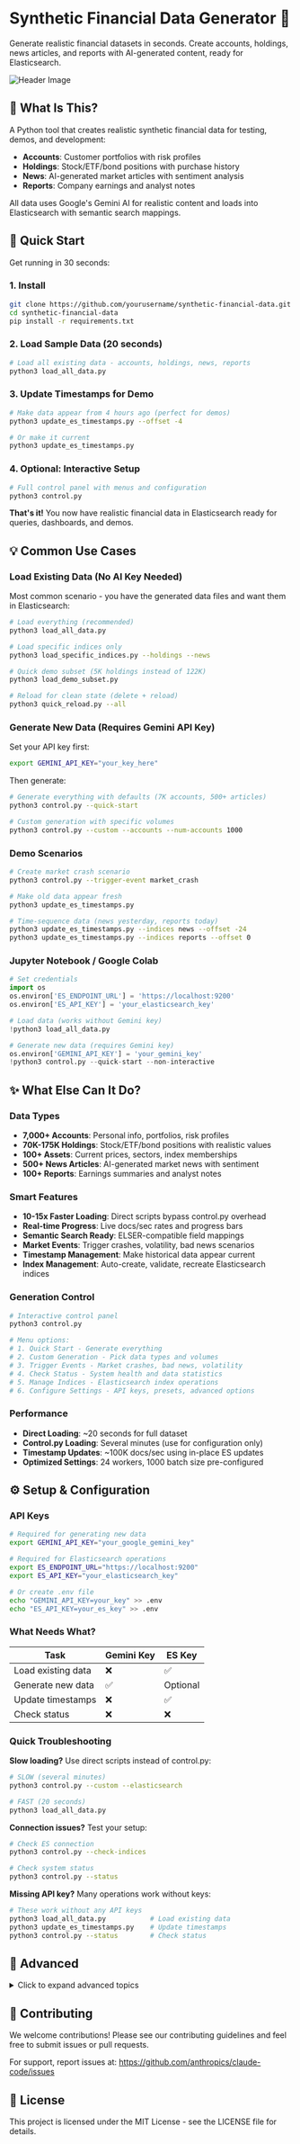 # Synthetic Financial Data Generator 🏦

Generate realistic financial datasets in seconds. Create accounts, holdings, news articles, and reports with AI-generated content, ready for Elasticsearch.

![Header Image](synthetic-financial-data-header.png "Synthetic Financial Data Generator")

## 🎯 What Is This?

A Python tool that creates realistic synthetic financial data for testing, demos, and development:
- **Accounts**: Customer portfolios with risk profiles  
- **Holdings**: Stock/ETF/bond positions with purchase history
- **News**: AI-generated market articles with sentiment analysis
- **Reports**: Company earnings and analyst notes

All data uses Google's Gemini AI for realistic content and loads into Elasticsearch with semantic search mappings.

## 🚀 Quick Start

Get running in 30 seconds:

### 1. Install
```bash
git clone https://github.com/yourusername/synthetic-financial-data.git
cd synthetic-financial-data
pip install -r requirements.txt
```

### 2. Load Sample Data (20 seconds)
```bash
# Load all existing data - accounts, holdings, news, reports
python3 load_all_data.py
```

### 3. Update Timestamps for Demo
```bash
# Make data appear from 4 hours ago (perfect for demos)
python3 update_es_timestamps.py --offset -4

# Or make it current
python3 update_es_timestamps.py
```

### 4. Optional: Interactive Setup
```bash
# Full control panel with menus and configuration
python3 control.py
```

**That's it!** You now have realistic financial data in Elasticsearch ready for queries, dashboards, and demos.

## 💡 Common Use Cases

### Load Existing Data (No AI Key Needed)
Most common scenario - you have the generated data files and want them in Elasticsearch:

```bash
# Load everything (recommended)
python3 load_all_data.py

# Load specific indices only  
python3 load_specific_indices.py --holdings --news

# Quick demo subset (5K holdings instead of 122K)
python3 load_demo_subset.py

# Reload for clean state (delete + reload)  
python3 quick_reload.py --all
```

### Generate New Data (Requires Gemini API Key)
Set your API key first:
```bash
export GEMINI_API_KEY="your_key_here"
```

Then generate:
```bash
# Generate everything with defaults (7K accounts, 500+ articles)
python3 control.py --quick-start

# Custom generation with specific volumes
python3 control.py --custom --accounts --num-accounts 1000
```

### Demo Scenarios
```bash
# Create market crash scenario
python3 control.py --trigger-event market_crash

# Make old data appear fresh
python3 update_es_timestamps.py

# Time-sequence data (news yesterday, reports today)
python3 update_es_timestamps.py --indices news --offset -24
python3 update_es_timestamps.py --indices reports --offset 0
```

### Jupyter Notebook / Google Colab
```python
# Set credentials
import os
os.environ['ES_ENDPOINT_URL'] = 'https://localhost:9200'  
os.environ['ES_API_KEY'] = 'your_elasticsearch_key'

# Load data (works without Gemini key)
!python3 load_all_data.py

# Generate new data (requires Gemini key)
os.environ['GEMINI_API_KEY'] = 'your_gemini_key'
!python3 control.py --quick-start --non-interactive
```

## ✨ What Else Can It Do?

### Data Types
- **7,000+ Accounts**: Personal info, portfolios, risk profiles
- **70K-175K Holdings**: Stock/ETF/bond positions with realistic values
- **100+ Assets**: Current prices, sectors, index memberships  
- **500+ News Articles**: AI-generated market news with sentiment
- **100+ Reports**: Earnings summaries and analyst notes

### Smart Features
- **10-15x Faster Loading**: Direct scripts bypass control.py overhead
- **Real-time Progress**: Live docs/sec rates and progress bars  
- **Semantic Search Ready**: ELSER-compatible field mappings
- **Market Events**: Trigger crashes, volatility, bad news scenarios
- **Timestamp Management**: Make historical data appear current
- **Index Management**: Auto-create, validate, recreate Elasticsearch indices

### Generation Control
```bash
# Interactive control panel
python3 control.py

# Menu options:
# 1. Quick Start - Generate everything 
# 2. Custom Generation - Pick data types and volumes
# 3. Trigger Events - Market crashes, bad news, volatility
# 4. Check Status - System health and data statistics  
# 5. Manage Indices - Elasticsearch index operations
# 6. Configure Settings - API keys, presets, advanced options
```

### Performance
- **Direct Loading**: ~20 seconds for full dataset
- **Control.py Loading**: Several minutes (use for configuration only)
- **Timestamp Updates**: ~100K docs/sec using in-place ES updates
- **Optimized Settings**: 24 workers, 1000 batch size pre-configured

## ⚙️ Setup & Configuration

### API Keys
```bash
# Required for generating new data
export GEMINI_API_KEY="your_google_gemini_key"

# Required for Elasticsearch operations  
export ES_ENDPOINT_URL="https://localhost:9200"
export ES_API_KEY="your_elasticsearch_key" 

# Or create .env file
echo "GEMINI_API_KEY=your_key" >> .env
echo "ES_API_KEY=your_es_key" >> .env
```

### What Needs What?
| Task | Gemini Key | ES Key | 
|------|------------|---------|
| Load existing data | ❌ | ✅ |
| Generate new data | ✅ | Optional |
| Update timestamps | ❌ | ✅ |
| Check status | ❌ | ❌ |

### Quick Troubleshooting

**Slow loading?** Use direct scripts instead of control.py:
```bash
# SLOW (several minutes)
python3 control.py --custom --elasticsearch

# FAST (20 seconds)  
python3 load_all_data.py
```

**Connection issues?** Test your setup:
```bash
# Check ES connection
python3 control.py --check-indices

# Check system status
python3 control.py --status
```

**Missing API key?** Many operations work without keys:
```bash
# These work without any API keys
python3 load_all_data.py           # Load existing data
python3 update_es_timestamps.py    # Update timestamps  
python3 control.py --status        # Check status
```

## 🔧 Advanced

<details>
<summary>Click to expand advanced topics</summary>

### Architecture
```
synthetic-financial-data/
├── control.py                 # Interactive control script
├── load_all_data.py          # Fast data loader (recommended)
├── update_es_timestamps.py   # Fast timestamp updater
├── requirements.txt          # Dependencies
├── scripts/                  # Core generation scripts
├── lib/                      # Control panel libraries
├── elasticsearch/            # Index mappings
├── prompts/                  # AI prompt templates
└── generated_data/           # Output files (JSONL)
```

### Performance Optimization
- **TaskExecutor Overhead**: control.py has 10-15x subprocess overhead in Colab/Jupyter
- **Optimal Settings**: 24 workers, 1000 batch size for maximum throughput
- **Direct Scripts**: Always faster than control.py for data operations
- **Bottleneck**: TaskExecutor subprocess management, not Elasticsearch speed

### API Reference
```python
from scripts.common_utils import create_elasticsearch_client, ingest_data_to_es
from lib.index_manager import IndexManager

# Direct data loading
es_client = create_elasticsearch_client()  
ingest_data_to_es(es_client, 'file.jsonl', 'index_name', 'id_field')

# Index management
manager = IndexManager(es_client)
manager.get_index_status('financial_accounts')
```

### Custom Symbol Configuration
Edit `scripts/symbols_config.py`:
```python
STOCK_SYMBOLS_AND_INFO = {
    'AAPL': {'name': 'Apple Inc.', 'sector': 'Technology'},
    'MSFT': {'name': 'Microsoft Corp.', 'sector': 'Technology'},
    # Add your symbols here
}
```

### Elasticsearch Index Mappings
All indices auto-created with proper mappings from `elasticsearch/index_mappings.json`:
- **Semantic search fields** for titles and content
- **Lookup mode** for optimized storage
- **Proper field types** (keyword, text, date, float)

### 📄 Sample Documents

Examples of what each document looks like in the five indices:

#### financial_accounts
Customer account with portfolio information:
```json
{
  "account_id": "ACC00000-5506",
  "first_name": "Brian",
  "last_name": "Solomon",
  "account_holder_name": "Brian Solomon",
  "state": "NE",
  "zip_code": "04946",
  "account_type": "Conservative",
  "risk_profile": "Medium",
  "contact_preference": "email",
  "total_portfolio_value": 4912549.57,
  "last_updated": "2025-07-06T20:51:07"
}
```

#### financial_holdings
Stock/ETF/Bond position owned by an account:
```json
{
  "holding_id": "ACC00000-5506-H00-2692",
  "account_id": "ACC00000-5506",
  "symbol": "EWO",
  "quantity": 37,
  "purchase_price": 128.95,
  "purchase_date": "2019-10-03T03:48:27",
  "is_high_value": false,
  "last_updated": "2025-07-06T20:51:07"
}
```

#### financial_asset_details
Current pricing and metadata for financial instruments:
```json
{
  "symbol": "EWO",
  "asset_name": "iShares MSCI Austria Capped ETF",
  "instrument_type": "ETF",
  "sector": "Single Country Equity",
  "index_membership": ["MSCI Austria"],
  "country_of_origin": "Austria",
  "current_price": {
    "price": 231.41,
    "last_updated": "2025-07-06T20:51:07"
  },
  "previous_closing_price": {
    "price": 234.36,
    "prev_close_date": "2025-07-03T20:51:07"
  },
  "bond_details": null,
  "last_updated": "2025-07-06T20:51:07"
}
```

#### financial_news
AI-generated market news article:
```json
{
  "article_id": "54ab5cd2-e605-417c-97d1-b178db4d23f2",
  "title": "Vanguard's VXUS ETF Rallies as Major Holding Cleared",
  "content": "Vanguard's Total International Stock ETF (VXUS) experienced a notable uptick...",
  "source": "Bloomberg",
  "published_date": "2025-07-14T06:04:22",
  "url": "http://fakenews.com/article/8c65ff41",
  "entities": ["VXUS", "Vanguard Total International Stock ETF"],
  "sentiment": "positive",
  "primary_symbol": "VXUS",
  "last_updated": "2025-07-14T06:04:36"
}
```

#### financial_reports
Company earnings report or analyst note:
```json
{
  "report_id": "e91d6e8e-8c23-4bc5-97be-a38e0d2d462d",
  "title": "Altria Group (MO) Q4 Earnings Summary",
  "content": "Altria Group Inc.'s Q4 summary highlighted significant strategic initiatives...",
  "company_symbol": "MO",
  "report_type": "Q4 Earnings Summary",
  "report_date": "2025-07-14T08:06:28",
  "author": "AI Financial Insights",
  "url": "http://fakereports.com/company/MO/03dd827e",
  "entities": ["Altria Group Inc.", "Consumer Staples"],
  "sentiment": "neutral",
  "primary_symbol": "MO",
  "last_updated": "2025-07-14T08:06:45"
}
```

</details>

## 🤝 Contributing

We welcome contributions! Please see our contributing guidelines and feel free to submit issues or pull requests.

For support, report issues at: https://github.com/anthropics/claude-code/issues

## 📄 License

This project is licensed under the MIT License - see the LICENSE file for details.